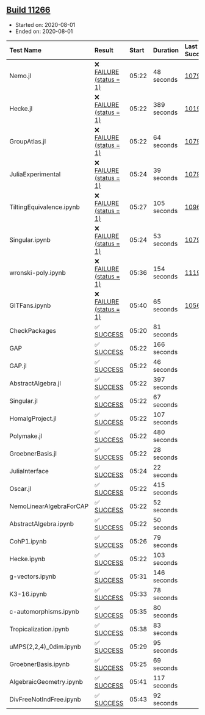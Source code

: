 ## [Build 11266](https://oscarci.mathematik.uni-kl.de/job/oscar/11266/)

* Started on: 2020-08-01
* Ended on: 2020-08-01

| Test Name    | Result | Start | Duration | Last Success | First Failure |
|:-------------|:-------|:------|:---------|:-------------|:--------------|
| Nemo.jl | ❌ [FAILURE (status = 1)](https://oscarci.mathematik.uni-kl.de/job/oscar/11266/artifact/logs/build-11266/Nemo.jl.log) | 05:22 | 48 seconds | [10790](https://oscarci.mathematik.uni-kl.de/job/oscar/10790/) | [10791](https://oscarci.mathematik.uni-kl.de/job/oscar/10791/) |
| Hecke.jl | ❌ [FAILURE (status = 1)](https://oscarci.mathematik.uni-kl.de/job/oscar/11266/artifact/logs/build-11266/Hecke.jl.log) | 05:22 | 389 seconds | [10197](https://oscarci.mathematik.uni-kl.de/job/oscar/10197/) | [10198](https://oscarci.mathematik.uni-kl.de/job/oscar/10198/) |
| GroupAtlas.jl | ❌ [FAILURE (status = 1)](https://oscarci.mathematik.uni-kl.de/job/oscar/11266/artifact/logs/build-11266/GroupAtlas.jl.log) | 05:22 | 64 seconds | [10790](https://oscarci.mathematik.uni-kl.de/job/oscar/10790/) | [10791](https://oscarci.mathematik.uni-kl.de/job/oscar/10791/) |
| JuliaExperimental | ❌ [FAILURE (status = 1)](https://oscarci.mathematik.uni-kl.de/job/oscar/11266/artifact/logs/build-11266/JuliaExperimental.log) | 05:24 | 39 seconds | [10790](https://oscarci.mathematik.uni-kl.de/job/oscar/10790/) | [10791](https://oscarci.mathematik.uni-kl.de/job/oscar/10791/) |
| TiltingEquivalence.ipynb | ❌ [FAILURE (status = 1)](https://oscarci.mathematik.uni-kl.de/job/oscar/11266/artifact/logs/build-11266/TiltingEquivalence.ipynb.log) | 05:27 | 105 seconds | [10962](https://oscarci.mathematik.uni-kl.de/job/oscar/10962/) | [10963](https://oscarci.mathematik.uni-kl.de/job/oscar/10963/) |
| Singular.ipynb | ❌ [FAILURE (status = 1)](https://oscarci.mathematik.uni-kl.de/job/oscar/11266/artifact/logs/build-11266/Singular.ipynb.log) | 05:24 | 53 seconds | [10790](https://oscarci.mathematik.uni-kl.de/job/oscar/10790/) | [10791](https://oscarci.mathematik.uni-kl.de/job/oscar/10791/) |
| wronski-poly.ipynb | ❌ [FAILURE (status = 1)](https://oscarci.mathematik.uni-kl.de/job/oscar/11266/artifact/logs/build-11266/wronski-poly.ipynb.log) | 05:36 | 154 seconds | [11192](https://oscarci.mathematik.uni-kl.de/job/oscar/11192/) | [11193](https://oscarci.mathematik.uni-kl.de/job/oscar/11193/) |
| GITFans.ipynb | ❌ [FAILURE (status = 1)](https://oscarci.mathematik.uni-kl.de/job/oscar/11266/artifact/logs/build-11266/GITFans.ipynb.log) | 05:40 | 65 seconds | [10566](https://oscarci.mathematik.uni-kl.de/job/oscar/10566/) | [10567](https://oscarci.mathematik.uni-kl.de/job/oscar/10567/) |
| CheckPackages | ✅ [SUCCESS](https://oscarci.mathematik.uni-kl.de/job/oscar/11266/artifact/logs/build-11266/CheckPackages.log) | 05:20 | 81 seconds |  |  |
| GAP | ✅ [SUCCESS](https://oscarci.mathematik.uni-kl.de/job/oscar/11266/artifact/logs/build-11266/GAP.log) | 05:22 | 166 seconds |  |  |
| GAP.jl | ✅ [SUCCESS](https://oscarci.mathematik.uni-kl.de/job/oscar/11266/artifact/logs/build-11266/GAP.jl.log) | 05:22 | 46 seconds |  |  |
| AbstractAlgebra.jl | ✅ [SUCCESS](https://oscarci.mathematik.uni-kl.de/job/oscar/11266/artifact/logs/build-11266/AbstractAlgebra.jl.log) | 05:22 | 397 seconds |  |  |
| Singular.jl | ✅ [SUCCESS](https://oscarci.mathematik.uni-kl.de/job/oscar/11266/artifact/logs/build-11266/Singular.jl.log) | 05:22 | 67 seconds |  |  |
| HomalgProject.jl | ✅ [SUCCESS](https://oscarci.mathematik.uni-kl.de/job/oscar/11266/artifact/logs/build-11266/HomalgProject.jl.log) | 05:22 | 107 seconds |  |  |
| Polymake.jl | ✅ [SUCCESS](https://oscarci.mathematik.uni-kl.de/job/oscar/11266/artifact/logs/build-11266/Polymake.jl.log) | 05:22 | 480 seconds |  |  |
| GroebnerBasis.jl | ✅ [SUCCESS](https://oscarci.mathematik.uni-kl.de/job/oscar/11266/artifact/logs/build-11266/GroebnerBasis.jl.log) | 05:22 | 28 seconds |  |  |
| JuliaInterface | ✅ [SUCCESS](https://oscarci.mathematik.uni-kl.de/job/oscar/11266/artifact/logs/build-11266/JuliaInterface.log) | 05:24 | 22 seconds |  |  |
| Oscar.jl | ✅ [SUCCESS](https://oscarci.mathematik.uni-kl.de/job/oscar/11266/artifact/logs/build-11266/Oscar.jl.log) | 05:22 | 415 seconds |  |  |
| NemoLinearAlgebraForCAP | ✅ [SUCCESS](https://oscarci.mathematik.uni-kl.de/job/oscar/11266/artifact/logs/build-11266/NemoLinearAlgebraForCAP.log) | 05:22 | 52 seconds |  |  |
| AbstractAlgebra.ipynb | ✅ [SUCCESS](https://oscarci.mathematik.uni-kl.de/job/oscar/11266/artifact/logs/build-11266/AbstractAlgebra.ipynb.log) | 05:22 | 50 seconds |  |  |
| CohP1.ipynb | ✅ [SUCCESS](https://oscarci.mathematik.uni-kl.de/job/oscar/11266/artifact/logs/build-11266/CohP1.ipynb.log) | 05:26 | 79 seconds |  |  |
| Hecke.ipynb | ✅ [SUCCESS](https://oscarci.mathematik.uni-kl.de/job/oscar/11266/artifact/logs/build-11266/Hecke.ipynb.log) | 05:22 | 103 seconds |  |  |
| g-vectors.ipynb | ✅ [SUCCESS](https://oscarci.mathematik.uni-kl.de/job/oscar/11266/artifact/logs/build-11266/g-vectors.ipynb.log) | 05:31 | 146 seconds |  |  |
| K3-16.ipynb | ✅ [SUCCESS](https://oscarci.mathematik.uni-kl.de/job/oscar/11266/artifact/logs/build-11266/K3-16.ipynb.log) | 05:33 | 78 seconds |  |  |
| c-automorphisms.ipynb | ✅ [SUCCESS](https://oscarci.mathematik.uni-kl.de/job/oscar/11266/artifact/logs/build-11266/c-automorphisms.ipynb.log) | 05:35 | 80 seconds |  |  |
| Tropicalization.ipynb | ✅ [SUCCESS](https://oscarci.mathematik.uni-kl.de/job/oscar/11266/artifact/logs/build-11266/Tropicalization.ipynb.log) | 05:38 | 83 seconds |  |  |
| uMPS(2,2,4)_0dim.ipynb | ✅ [SUCCESS](https://oscarci.mathematik.uni-kl.de/job/oscar/11266/artifact/logs/build-11266/uMPS-2-2-4-_0dim.ipynb.log) | 05:29 | 95 seconds |  |  |
| GroebnerBasis.ipynb | ✅ [SUCCESS](https://oscarci.mathematik.uni-kl.de/job/oscar/11266/artifact/logs/build-11266/GroebnerBasis.ipynb.log) | 05:25 | 69 seconds |  |  |
| AlgebraicGeometry.ipynb | ✅ [SUCCESS](https://oscarci.mathematik.uni-kl.de/job/oscar/11266/artifact/logs/build-11266/AlgebraicGeometry.ipynb.log) | 05:41 | 117 seconds |  |  |
| DivFreeNotIndFree.ipynb | ✅ [SUCCESS](https://oscarci.mathematik.uni-kl.de/job/oscar/11266/artifact/logs/build-11266/DivFreeNotIndFree.ipynb.log) | 05:43 | 92 seconds |  |  |
